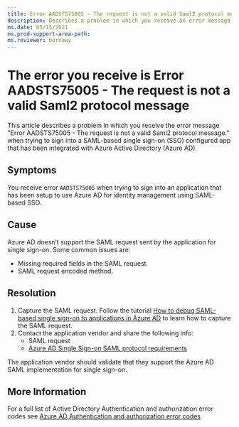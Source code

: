 ```yaml
---
title: Error AADSTS75005 - The request is not a valid Saml2 protocol message
description: Describes a problem in which you receive an error message when signing in to SAML-based single sign-on configured app that has been configured to use Azure Active Directory as an Identity Provider (IdP). The error you receive is Error AADSTS75005 - The request is not a valid Saml2 protocol message.
ms.date: 03/15/2021
ms.prod-support-area-path: 
ms.reviewer: bernawy
---
```

# The error you receive is Error AADSTS75005 - The request is not a valid Saml2 protocol message

This article describes a problem in which you receive the error message "Error AADSTS75005 - The request is not a valid Saml2 protocol message." when trying to sign into a SAML-based single sign-on (SSO) configured app that has been integrated with Azure Active Directory (Azure AD).

## Symptoms

You receive error `AADSTS75005` when trying to sign into an application that has been setup to use Azure AD for identity management using SAML-based SSO.

## Cause

Azure AD doesn’t support the SAML request sent by the application for single sign-on. Some common issues are:

- Missing required fields in the SAML request.
- SAML request encoded method.

## Resolution

1. Capture the SAML request. Follow the tutorial [How to debug SAML-based single sign-on to applications in Azure AD](/azure/active-directory/manage-apps/debug-saml-sso-issues) to learn how to capture the SAML request.
1. Contact the application vendor and share the following info:
    - SAML request
    - [Azure AD Single Sign-on SAML protocol requirements](/azure/active-directory/develop/single-sign-on-saml-protocol)

The application vendor should validate that they support the Azure AD SAML implementation for single sign-on.

## More Information

For a full list of Active Directory Authentication and authorization error codes see [Azure AD Authentication and authorization error codes](/azure/active-directory/develop/reference-aadsts-error-codes)
